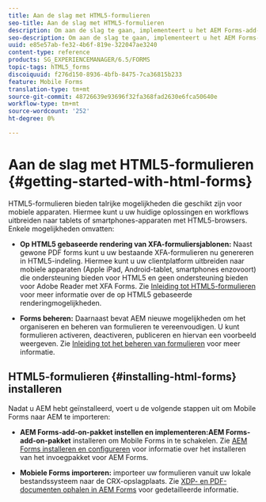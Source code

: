 ```yaml
---
title: Aan de slag met HTML5-formulieren
seo-title: Aan de slag met HTML5-formulieren
description: Om aan de slag te gaan, implementeert u het AEM Forms-add-onpakket en importeert u bestaande HTML5-formulieren naar AEM.
seo-description: Om aan de slag te gaan, implementeert u het AEM Forms-add-onpakket en importeert u bestaande HTML5-formulieren naar AEM.
uuid: e85e57ab-fe32-4b6f-819e-322047ae3240
content-type: reference
products: SG_EXPERIENCEMANAGER/6.5/FORMS
topic-tags: hTML5_forms
discoiquuid: f276d150-8936-4bfb-8475-7ca36815b233
feature: Mobile Forms
translation-type: tm+mt
source-git-commit: 48726639e93696f32fa368fad2630e6fca50640e
workflow-type: tm+mt
source-wordcount: '252'
ht-degree: 0%

---
```



# Aan de slag met HTML5-formulieren {#getting-started-with-html-forms}

HTML5-formulieren bieden talrijke mogelijkheden die geschikt zijn voor mobiele apparaten. Hiermee kunt u uw huidige oplossingen en workflows uitbreiden naar tablets of smartphones-apparaten met HTML5-browsers. Enkele mogelijkheden omvatten:

* **Op HTML5 gebaseerde rendering van XFA-formuliersjablonen:** Naast gewone PDF forms kunt u uw bestaande XFA-formulieren nu genereren in HTML5-indeling. Hiermee kunt u uw clientplatform uitbreiden naar mobiele apparaten (Apple iPad, Android-tablet, smartphones enzovoort) die ondersteuning bieden voor HTML5 en geen ondersteuning bieden voor Adobe Reader met XFA Forms. Zie [Inleiding tot HTML5-formulieren](/help/forms/using/introduction.md) voor meer informatie over de op HTML5 gebaseerde renderingmogelijkheden.

* **Forms beheren:** Daarnaast bevat AEM nieuwe mogelijkheden om het organiseren en beheren van formulieren te vereenvoudigen. U kunt formulieren activeren, deactiveren, publiceren en hiervan een voorbeeld weergeven. Zie [Inleiding tot het beheren van formulieren](/help/forms/using/introduction-managing-forms.md) voor meer informatie.

## HTML5-formulieren {#installing-html-forms} installeren

Nadat u AEM hebt geïnstalleerd, voert u de volgende stappen uit om Mobile Forms naar AEM te importeren:

* **AEM Forms-add-on-pakket instellen en implementeren:AEM Forms-add-on-pakket** installeren om Mobile Forms in te schakelen. Zie [AEM Forms installeren en configureren](/help/forms/using/installing-configuring-aem-forms-osgi.md) voor informatie over het installeren van het invoegpakket voor AEM Forms.

* **Mobiele Forms importeren:** importeer uw formulieren vanuit uw lokale bestandssysteem naar de CRX-opslagplaats. Zie [XDP- en PDF-documenten ophalen in AEM Forms](/help/forms/using/get-xdp-pdf-documents-aem.md) voor gedetailleerde informatie.
